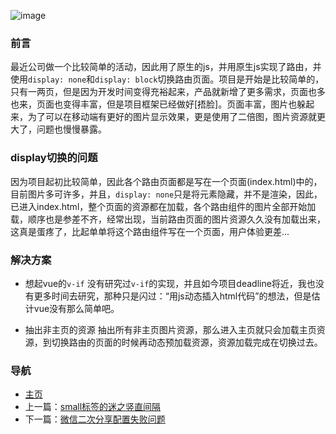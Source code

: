 
![image](https://user-images.githubusercontent.com/25907273/33620767-c771d168-da23-11e7-9ef6-4052e00d369f.png)

### 前言
最近公司做一个比较简单的活动，因此用了原生的js，并用原生js实现了路由，并使用`display: none`和`display: block`切换路由页面。项目是开始是比较简单的，只有一两页，但是因为开发时间变得充裕起来，产品就新增了更多需求，页面也多也来，页面也变得丰富，但是项目框架已经做好[捂脸]。页面丰富，图片也躲起来，为了可以在移动端有更好的图片显示效果，更是使用了二倍图，图片资源就更大了，问题也慢慢暴露。

### display切换的问题
因为项目起初比较简单，因此各个路由页面都是写在一个页面(index.html)中的，目前图片多可许多，并且，`display: none`只是将元素隐藏，并不是渲染，因此，已进入index.html，整个页面的资源都在加载，各个路由组件的图片全部开始加载，顺序也是参差不齐，经常出现，当前路由页面的图片资源久久没有加载出来，这真是蛋疼了，比起单单将这个路由组件写在一个页面，用户体验更差...

### 解决方案
- 想起vue的`v-if`
没有研究过`v-if`的实现，并且如今项目deadline将近，我也没有更多时间去研究，那种只是闪过：“用js动态插入html代码”的想法，但是估计vue没有那么简单吧。

- 抽出非主页的资源
抽出所有非主页图片资源，那么进入主页就只会加载主页资源，到切换路由的页面的时候再动态预加载资源，资源加载完成在切换过去。

### 导航
- [主页](https://issaxite.github.io)
- 上一篇：[small标签的迷之竖直间隔](https://github.com/issaxite/issaxite.github.io/issues/84)
- 下一篇：[微信二次分享配置失败问题](https://github.com/issaxite/issaxite.github.io/issues/87)
